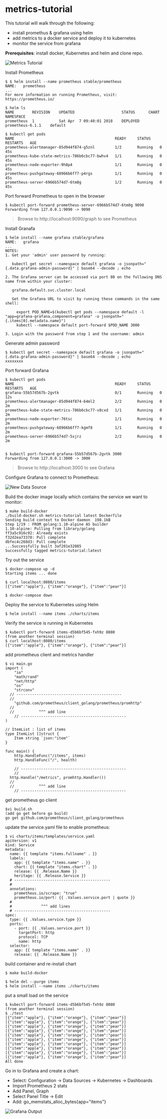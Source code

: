 # metrics-tutorial
This tutorial will walk through the following:
- install promethus & grafana using helm
- add metrics to a docker service and deploy it to kubernetes
- monitor the service from grafana

**Prerequisites**: install docker, Kubernetes and helm and clone repo.

![Metrics Tutorial](./tutorial.png)

Install Prometheus
```
$ $ helm install --name prometheus stable/prometheus
NAME:   prometheus
...
For more information on running Prometheus, visit:
https://prometheus.io/

$ helm ls
NAME      	REVISION	UPDATED                 	STATUS  	CHART           	NAMESPACE
prometheus	1       	Sat Apr  7 09:40:01 2018	DEPLOYED	prometheus-6.1.1	default  

$ kubectl get pods
NAME                                             READY     STATUS    RESTARTS   AGE
prometheus-alertmanager-85d944f874-g5znl         1/2       Running   0          45s
prometheus-kube-state-metrics-786b6cbc77-bwhv4   1/1       Running   0          45s
prometheus-node-exporter-9h8p4                   1/1       Running   0          45s
prometheus-pushgateway-68966b6ff7-p4rgs          1/1       Running   0          45s
prometheus-server-6966b574d7-6tm8g               1/2       Running   0          45s

```

Port forward Prometheus to open in the browser
```
$ kubectl port-forward prometheus-server-6966b574d7-6tm8g 9090
Forwarding from 127.0.0.1:9090 -> 9090
```
> Browse to http://localhost:9090/graph to see Prometheus


Install Granafa
```
$ helm install --name grafana stable/grafana
NAME:   grafana
...
NOTES:
1. Get your 'admin' user password by running:

   kubectl get secret --namespace default grafana -o jsonpath="{.data.grafana-admin-password}" | base64 --decode ; echo

2. The Grafana server can be accessed via port 80 on the following DNS name from within your cluster:

   grafana.default.svc.cluster.local

   Get the Grafana URL to visit by running these commands in the same shell:

     export POD_NAME=$(kubectl get pods --namespace default -l "app=grafana-grafana,component=grafana" -o jsonpath="{.items[0].metadata.name}")
     kubectl --namespace default port-forward $POD_NAME 3000

3. Login with the password from step 1 and the username: admin

```

Generate admin password
```
$ kubectl get secret --namespace default grafana -o jsonpath="{.data.grafana-admin-password}" | base64 --decode ; echo
xxxxxxxx
```

Port forward Grafana
```
$ kubectl get pods
NAME                                             READY     STATUS    RESTARTS   AGE
grafana-55b57d567b-2gvtk                         0/1       Running   0          12s
prometheus-alertmanager-85d944f874-64ml2         2/2       Running   0          2m
prometheus-kube-state-metrics-786b6cbc77-v8cxd   1/1       Running   0          2m
prometheus-node-exporter-76tsc                   1/1       Running   0          2m
prometheus-pushgateway-68966b6ff7-kgmf8          1/1       Running   0          2m
prometheus-server-6966b574d7-5xjrz               2/2       Running   0          2m


$ kubectl port-forward grafana-55b57d567b-2gvtk 3000
Forwarding from 127.0.0.1:3000 -> 3000
```

> Browse to http://localhost:3000 to see Grafana


Configure Grafana to connect to Prometheus:

![New Data Source](./new-data-source.png)


Build the docker image locally which contains the service we want to monitor:
```
$ make build-docker
./build-docker.sh metrics-tutorial latest Dockerfile
Sending build context to Docker daemon  198.1kB
Step 1/19 : FROM golang:1.10-alpine AS builder
1.10-alpine: Pulling from library/golang
ff3a5c916c92: Already exists
f32d2ea73378: Pull complete
dbfec4c268d3: Pull complete
...Successfully built 3af201e32085
Successfully tagged metrics-tutorial:latest
```

Try out the service
```
$ docker-compose up -d
Starting items ... done

$ curl localhost:8080/items
[{"item":"apple"}, {"item":"orange"}, {"item":"pear"}]

$ docker-compose down
```

Deploy the service to Kubernetes using Helm
```
$ helm install --name items ./charts/items
```

Verify the service is running in Kubernetes
```
$ kubectl port-forward items-d5b6bf545-fxh9z 8080
(from another terminal session)
$ curl localhost:8080/items
[{"item":"apple"}, {"item":"orange"}, {"item":"pear"}]
```


add prometheus client and metrics handler
```
$ vi main.go
import (
	"io"
	"math/rand"
	"net/http"
	"os"
	"strconv"
  // -----------------------------------------------
  //
	"github.com/prometheus/client_golang/prometheus/promhttp"
  //
  //           ^^^ add line    
	// -----------------------------------------------
)

// ItemList : list of items
type ItemList []struct {
	Item string `json:"item"`
}

func main() {
	http.HandleFunc("/items", items)
	http.HandleFunc("/", health)

	// -----------------------------------------------
	//
  http.Handle("/metrics", promhttp.Handler())
  //
  //           ^^^ add line    
	// -----------------------------------------------
```

get prometheus go client
```
$vi build.sh
(add go get before go build)
go get github.com/prometheus/client_golang/prometheus

```

update the service.yaml file to enable prometheus:
```
$ vi charts/items/templates/service.yaml
apiVersion: v1
kind: Service
metadata:
  name: {{ template "items.fullname" . }}
  labels:
    app: {{ template "items.name" . }}
    chart: {{ template "items.chart" . }}
    release: {{ .Release.Name }}
    heritage: {{ .Release.Service }}
  # -------------------------------------------
  #
  annotations:
    prometheus.io/scrape: "true"
    prometheus.io/port: {{ .Values.service.port | quote }}
  #
  #             ^^^ add lines
  # -------------------------------------------
spec:
  type: {{ .Values.service.type }}
  ports:
    - port: {{ .Values.service.port }}
      targetPort: http
      protocol: TCP
      name: http
  selector:
    app: {{ template "items.name" . }}
    release: {{ .Release.Name }}
```

build container and re-install chart
```
$ make build-docker

$ helm del --purge items
$ helm install --name items ./charts/items
```

put a small load on the service
```
$ kubectl port-forward items-d5b6bf545-fxh9z 8080
(from another terminal session)
$ ./test
[{"item":"apple"}, {"item":"orange"}, {"item":"pear"}]
[{"item":"apple"}, {"item":"orange"}, {"item":"pear"}]
[{"item":"apple"}, {"item":"orange"}, {"item":"pear"}]
[{"item":"apple"}, {"item":"orange"}, {"item":"pear"}]
[{"item":"apple"}, {"item":"orange"}, {"item":"pear"}]
[{"item":"apple"}, {"item":"orange"}, {"item":"pear"}]
[{"item":"apple"}, {"item":"orange"}, {"item":"pear"}]
[{"item":"apple"}, {"item":"orange"}, {"item":"pear"}]
[{"item":"apple"}, {"item":"orange"}, {"item":"pear"}]
[{"item":"apple"}, {"item":"orange"}, {"item":"pear"}]
All done
````

Go in to Grafana and create a chart:
- Select: Configuration -> Data Sources -> Kubernetes -> Dashboards
- Import Prometheus 2 stats
- Add Panel, Graph
- Select Panel Title -> Edit
- Add: go_memstats_alloc_bytes{app="items"}

![Grafana Output](./grafana.png)
